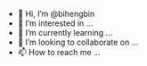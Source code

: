 - 👋 Hi, I’m @bihengbin
- 👀 I’m interested in ...
- 🌱 I’m currently learning ...
- 💞️ I’m looking to collaborate on ...
- 📫 How to reach me ...

<!---
bihengbin/bihengbin is a ✨ special ✨ repository because its `README.md` (this file) appears on your GitHub profile.
You can click the Preview link to take a look at your changes.
--->
